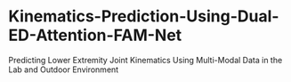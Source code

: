 # Kinematics-Prediction-Using-Dual-ED-Attention-FAM-Net
Predicting Lower Extremity Joint Kinematics Using Multi-Modal Data in the Lab and Outdoor Environment
